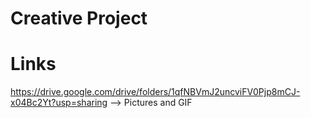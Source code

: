 # Creative Project

# Links
https://drive.google.com/drive/folders/1qfNBVmJ2uncviFV0Pjp8mCJ-x04Bc2Yt?usp=sharing --> Pictures and GIF
